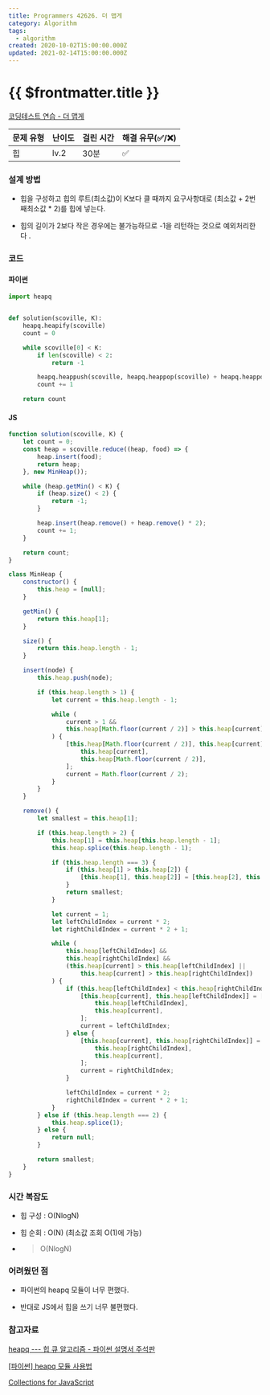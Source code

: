 ```yaml
---
title: Programmers 42626. 더 맵게
category: Algorithm
tags:
  - algorithm
created: 2020-10-02T15:00:00.000Z
updated: 2021-02-14T15:00:00.000Z
---
```


# {{ $frontmatter.title }}

[코딩테스트 연습 - 더 맵게](https://programmers.co.kr/learn/courses/30/lessons/42626)

| 문제 유형 | 난이도 | 걸린 시간 | 해결 유무(✅/❌) |
| --------- | ------ | --------- | ---------------- |
| 힙        | lv.2   | 30분      | ✅               |

### **설계 방법**

- 힙을 구성하고 힙의 루트(최소값)이 K보다 클 때까지 요구사항대로 (최소값 + 2번째최소값 \* 2)를 힙에 넣는다.

- 힙의 길이가 2보다 작은 경우에는 불가능하므로 -1을 리턴하는 것으로 예외처리한다 .

### 코드

#### 파이썬

```python
import heapq


def solution(scoville, K):
    heapq.heapify(scoville)
    count = 0

    while scoville[0] < K:
        if len(scoville) < 2:
            return -1

        heapq.heappush(scoville, heapq.heappop(scoville) + heapq.heappop(scoville) * 2)
        count += 1

    return count
```

#### JS

```javascript
function solution(scoville, K) {
	let count = 0;
	const heap = scoville.reduce((heap, food) => {
		heap.insert(food);
		return heap;
	}, new MinHeap());

	while (heap.getMin() < K) {
		if (heap.size() < 2) {
			return -1;
		}

		heap.insert(heap.remove() + heap.remove() * 2);
		count += 1;
	}

	return count;
}

class MinHeap {
	constructor() {
		this.heap = [null];
	}

	getMin() {
		return this.heap[1];
	}

	size() {
		return this.heap.length - 1;
	}

	insert(node) {
		this.heap.push(node);

		if (this.heap.length > 1) {
			let current = this.heap.length - 1;

			while (
				current > 1 &&
				this.heap[Math.floor(current / 2)] > this.heap[current]
			) {
				[this.heap[Math.floor(current / 2)], this.heap[current]] = [
					this.heap[current],
					this.heap[Math.floor(current / 2)],
				];
				current = Math.floor(current / 2);
			}
		}
	}

	remove() {
		let smallest = this.heap[1];

		if (this.heap.length > 2) {
			this.heap[1] = this.heap[this.heap.length - 1];
			this.heap.splice(this.heap.length - 1);

			if (this.heap.length === 3) {
				if (this.heap[1] > this.heap[2]) {
					[this.heap[1], this.heap[2]] = [this.heap[2], this.heap[1]];
				}
				return smallest;
			}

			let current = 1;
			let leftChildIndex = current * 2;
			let rightChildIndex = current * 2 + 1;

			while (
				this.heap[leftChildIndex] &&
				this.heap[rightChildIndex] &&
				(this.heap[current] > this.heap[leftChildIndex] ||
					this.heap[current] > this.heap[rightChildIndex])
			) {
				if (this.heap[leftChildIndex] < this.heap[rightChildIndex]) {
					[this.heap[current], this.heap[leftChildIndex]] = [
						this.heap[leftChildIndex],
						this.heap[current],
					];
					current = leftChildIndex;
				} else {
					[this.heap[current], this.heap[rightChildIndex]] = [
						this.heap[rightChildIndex],
						this.heap[current],
					];
					current = rightChildIndex;
				}

				leftChildIndex = current * 2;
				rightChildIndex = current * 2 + 1;
			}
		} else if (this.heap.length === 2) {
			this.heap.splice(1);
		} else {
			return null;
		}

		return smallest;
	}
}
```

### **시간 복잡도**

- 힙 구성 : O(NlogN)

- 힙 순회 : O(N) (최소값 조회 O(1)에 가능)

- > O(NlogN)

### **어려웠던 점**

- 파이썬의 heapq 모듈이 너무 편했다.

- 반대로 JS에서 힙을 쓰기 너무 불편했다.

### **참고자료**

[heapq --- 힙 큐 알고리즘 - 파이썬 설명서 주석판](https://python.flowdas.com/library/heapq.html)

[[파이썬] heapq 모듈 사용법](https://www.daleseo.com/python-heapq/)

[Collections for JavaScript](https://www.collectionsjs.com/)
